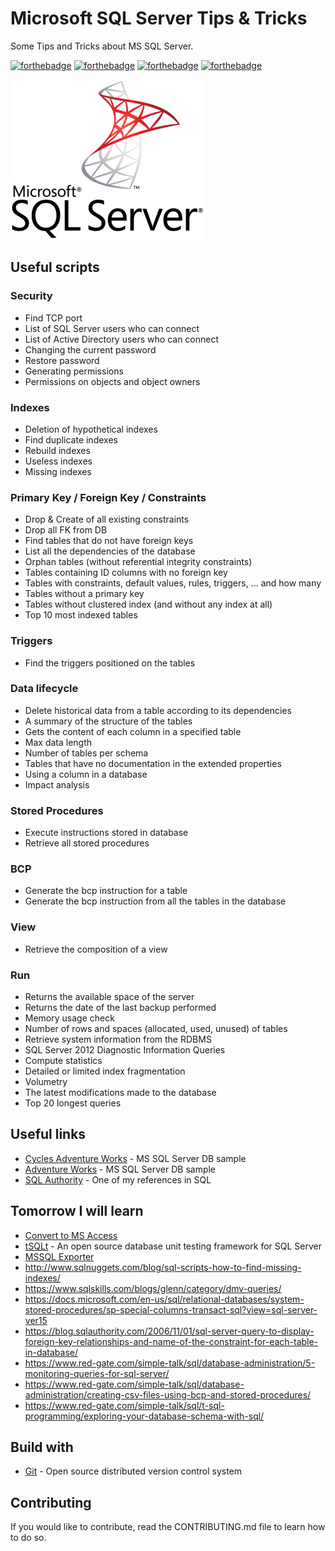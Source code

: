 # Microsoft SQL Server Tips & Tricks

Some Tips and Tricks about MS SQL Server.

[![forthebadge](https://forthebadge.com/images/badges/you-didnt-ask-for-this.svg)](http://forthebadge.com) [![forthebadge](https://forthebadge.com/images/badges/contains-technical-debt.svg)](http://forthebadge.com)  [![forthebadge](https://forthebadge.com/images/badges/check-it-out.svg)](http://forthebadge.com)  [![forthebadge](https://forthebadge.com/images/badges/built-with-love.svg)](http://forthebadge.com)

![Microsoft SQL Server](./images/mssql-logo-256.png)

## Useful scripts

### Security

* Find TCP port
* List of SQL Server users who can connect
* List of Active Directory users who can connect
* Changing the current password
* Restore password
* Generating permissions
* Permissions on objects and object owners

### Indexes

* Deletion of hypothetical indexes
* Find duplicate indexes
* Rebuild indexes
* Useless indexes
* Missing indexes

### Primary Key / Foreign Key / Constraints

* Drop & Create of all existing constraints
* Drop all FK from DB
* Find tables that do not have foreign keys
* List all the dependencies of the database
* Orphan tables (without referential integrity constraints)
* Tables containing ID columns with no foreign key
* Tables with constraints, default values, rules, triggers, ... and how many
* Tables without a primary key
* Tables without clustered index (and without any index at all)
* Top 10 most indexed tables

### Triggers

* Find the triggers positioned on the tables

### Data lifecycle

* Delete historical data from a table according to its dependencies
* A summary of the structure of the tables
* Gets the content of each column in a specified table
* Max data length
* Number of tables per schema
* Tables that have no documentation in the extended properties
* Using a column in a database
* Impact analysis

### Stored Procedures

* Execute instructions stored in database
* Retrieve all stored procedures

### BCP

* Generate the bcp instruction for a table
* Generate the bcp instruction from all the tables in the database

### View

* Retrieve the composition of a view

### Run

* Returns the available space of the server
* Returns the date of the last backup performed
* Memory usage check
* Number of rows and spaces (allocated, used, unused) of tables
* Retrieve system information from the RDBMS
* SQL Server 2012 Diagnostic Information Queries
* Compute statistics
* Detailed or limited index fragmentation
* Volumetry
* The latest modifications made to the database
* Top 20 longest queries

## Useful links

* [Cycles Adventure Works](https://docs.microsoft.com/fr-fr/previous-versions/sql/sql-server-2008/ms124825(v=sql.100)?redirectedfrom=MSDN) - MS SQL Server DB sample
* [Adventure Works](https://docs.microsoft.com/fr-fr/previous-versions/sql/sql-server-2008/ms124501(v=sql.100)?redirectedfrom=MSDN) - MS SQL Server DB sample
* [SQL Authority](https://blog.sqlauthority.com/) - One of my references in SQL

## Tomorrow I will learn

* [Convert to MS Access](https://www.sqlserverlogexplorer.com/convert-database-to-ms-access-mdb/)
* [tSQLt](https://tsqlt.org/) - An open source database unit testing framework for SQL Server
* [MSSQL Exporter](https://github.com/DanielOliver/mssql_exporter)
* http://www.sqlnuggets.com/blog/sql-scripts-how-to-find-missing-indexes/
* https://www.sqlskills.com/blogs/glenn/category/dmv-queries/
* https://docs.microsoft.com/en-us/sql/relational-databases/system-stored-procedures/sp-special-columns-transact-sql?view=sql-server-ver15
* https://blog.sqlauthority.com/2006/11/01/sql-server-query-to-display-foreign-key-relationships-and-name-of-the-constraint-for-each-table-in-database/
* https://www.red-gate.com/simple-talk/sql/database-administration/5-monitoring-queries-for-sql-server/
* https://www.red-gate.com/simple-talk/sql/database-administration/creating-csv-files-using-bcp-and-stored-procedures/
* https://www.red-gate.com/simple-talk/sql/t-sql-programming/exploring-your-database-schema-with-sql/

## Build with

* [Git](https://git-scm.com) - Open source distributed version control system

## Contributing

If you would like to contribute, read the CONTRIBUTING.md file to learn how to do so.
